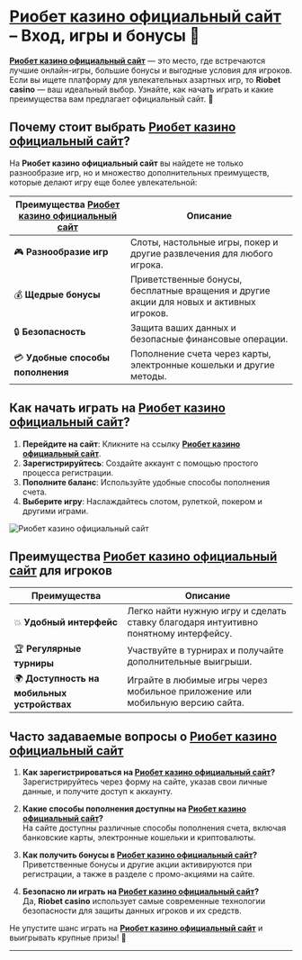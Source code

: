 # [Риобет казино официальный сайт](https://brandplay.link/dtx89f2L) – Вход, игры и бонусы 🎰

**[Риобет казино официальный сайт](https://brandplay.link/dtx89f2L)** — это место, где встречаются лучшие онлайн-игры, большие бонусы и выгодные условия для игроков. Если вы ищете платформу для увлекательных азартных игр, то **Riobet casino** — ваш идеальный выбор. Узнайте, как начать играть и какие преимущества вам предлагает официальный сайт. 🚀

## Почему стоит выбрать **[Риобет казино официальный сайт](https://brandplay.link/dtx89f2L)**?

На **Риобет казино официальный сайт** вы найдете не только разнообразие игр, но и множество дополнительных преимуществ, которые делают игру еще более увлекательной:

| Преимущества **[Риобет казино официальный сайт](https://brandplay.link/dtx89f2L)** | Описание                                                      |  
|-----------------------------------------------------------|---------------------------------------------------------------|  
| 🎮 **Разнообразие игр**        | Слоты, настольные игры, покер и другие развлечения для любого игрока. |
| 💰 **Щедрые бонусы**          | Приветственные бонусы, бесплатные вращения и другие акции для новых и активных игроков. |
| 🔒 **Безопасность**            | Защита ваших данных и безопасные финансовые операции.        |
| 💳 **Удобные способы пополнения** | Пополнение счета через карты, электронные кошельки и другие методы. |

## Как начать играть на **[Риобет казино официальный сайт](https://brandplay.link/dtx89f2L)**?

1. **Перейдите на сайт**: Кликните на ссылку **[Риобет казино официальный сайт](https://brandplay.link/dtx89f2L)**.
2. **Зарегистрируйтесь**: Создайте аккаунт с помощью простого процесса регистрации.
3. **Пополните баланс**: Используйте удобные способы пополнения счета.
4. **Выберите игру**: Наслаждайтесь слотом, рулеткой, покером и другими играми.

![Риобет казино официальный сайт](https://www.bragazeta.ru/wp-content/uploads/2023/06/riobet1.webp)

## Преимущества **[Риобет казино официальный сайт](https://brandplay.link/dtx89f2L)** для игроков

| Преимущества               | Описание                                                      |  
|----------------------------|---------------------------------------------------------------|  
| 💥 **Удобный интерфейс**     | Легко найти нужную игру и сделать ставку благодаря интуитивно понятному интерфейсу. |
| 🏆 **Регулярные турниры**    | Участвуйте в турнирах и получайте дополнительные выигрыши.    |
| 🌍 **Доступность на мобильных устройствах** | Играйте в любимые игры через мобильное приложение или мобильную версию сайта. |

## Часто задаваемые вопросы о **[Риобет казино официальный сайт](https://brandplay.link/dtx89f2L)**

1. **Как зарегистрироваться на **[Риобет казино официальный сайт](https://brandplay.link/dtx89f2L)**?**  
   Зарегистрируйтесь через форму на сайте, указав свои личные данные, и получите доступ к аккаунту.

2. **Какие способы пополнения доступны на **[Риобет казино официальный сайт](https://brandplay.link/dtx89f2L)**?**  
   На сайте доступны различные способы пополнения счета, включая банковские карты, электронные кошельки и криптовалюты.

3. **Как получить бонусы в **[Риобет казино официальный сайт](https://brandplay.link/dtx89f2L)**?**  
   Приветственные бонусы и другие акции активируются при регистрации, а также в разделе с промо-акциями на сайте.

4. **Безопасно ли играть на **[Риобет казино официальный сайт](https://brandplay.link/dtx89f2L)**?**  
   Да, **Riobet casino** использует самые современные технологии безопасности для защиты данных игроков и их средств.

Не упустите шанс играть на **[Риобет казино официальный сайт](https://brandplay.link/dtx89f2L)** и выигрывать крупные призы! 🎯

---

